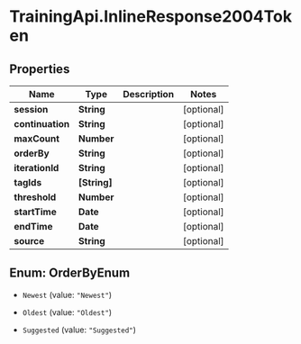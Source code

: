 # TrainingApi.InlineResponse2004Token

## Properties
Name | Type | Description | Notes
------------ | ------------- | ------------- | -------------
**session** | **String** |  | [optional] 
**continuation** | **String** |  | [optional] 
**maxCount** | **Number** |  | [optional] 
**orderBy** | **String** |  | [optional] 
**iterationId** | **String** |  | [optional] 
**tagIds** | **[String]** |  | [optional] 
**threshold** | **Number** |  | [optional] 
**startTime** | **Date** |  | [optional] 
**endTime** | **Date** |  | [optional] 
**source** | **String** |  | [optional] 


<a name="OrderByEnum"></a>
## Enum: OrderByEnum


* `Newest` (value: `"Newest"`)

* `Oldest` (value: `"Oldest"`)

* `Suggested` (value: `"Suggested"`)




